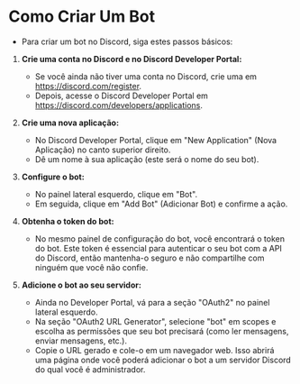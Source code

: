 # Como Criar Um Bot
* Para criar um bot no Discord, siga estes passos básicos:

1. **Crie uma conta no Discord e no Discord Developer Portal:**
   - Se você ainda não tiver uma conta no Discord, crie uma em https://discord.com/register.
   - Depois, acesse o Discord Developer Portal em https://discord.com/developers/applications.

2. **Crie uma nova aplicação:**
   - No Discord Developer Portal, clique em "New Application" (Nova Aplicação) no canto superior direito.
   - Dê um nome à sua aplicação (este será o nome do seu bot).

3. **Configure o bot:**
   - No painel lateral esquerdo, clique em "Bot".
   - Em seguida, clique em "Add Bot" (Adicionar Bot) e confirme a ação.

4. **Obtenha o token do bot:**
   - No mesmo painel de configuração do bot, você encontrará o token do bot. Este token é essencial para autenticar o seu bot com a API do Discord, então mantenha-o seguro e não compartilhe com ninguém que você não confie.

5. **Adicione o bot ao seu servidor:**
   - Ainda no Developer Portal, vá para a seção "OAuth2" no painel lateral esquerdo.
   - Na seção "OAuth2 URL Generator", selecione "bot" em scopes e escolha as permissões que seu bot precisará (como ler mensagens, enviar mensagens, etc.).
   - Copie o URL gerado e cole-o em um navegador web. Isso abrirá uma página onde você poderá adicionar o bot a um servidor Discord do qual você é administrador.

